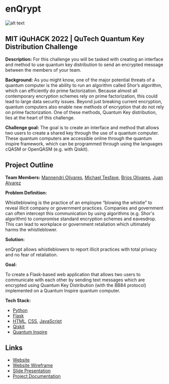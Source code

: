 # enQrypt
![alt text](https://github.com/Mannendri/MIT-iQuHACK-2022-enQrypt/blob/master/static/images/black_whistle.png?raw=true)

## **MIT iQuHACK 2022 | QuTech Quantum Key Distribution Challenge**

**Description:**
For this challenge you will be tasked with creating an interface and method to use quantum key distribution to send an encrypted message between the members of your team.	

**Background:**
As you might know, one of the major potential threats of a quantum computer is the ability to run an algorithm called Shor’s algorithm, which can efficiently do prime factorization. Because almost all contemporary encryption schemes rely on prime factorization, this could lead to large data security issues. Beyond just breaking current encryption, quantum computers also enable new methods of encryption that do not rely on prime factorization. One of these methods, Quantum Key distribution, lies at the heart of this challenge.		

**Challenge goal:**
The goal is to create an interface and method that allows two users to create a shared key through the use of a quantum computer. These quantum computers are accessible online through the quantum inspire framework, which can be programmed through using the languages cQASM or OpenQASM (e.g. with Qiskit). 

## **Project Outline**

**Team Members:** [Mannendri Olivares](https://www.linkedin.com/in/mannendri), [Michael Tesfaye](https://www.linkedin.com/in/michael-tesfaye-645387205/), [Brios Olivares](https://www.linkedin.com/in/brios-olivares/), [Juan Alvarez](https://www.linkedin.com/in/juan-alvarez-2263b5212/)

**Problem Definition:** 

Whistleblowing is the practice of an employee “blowing the whistle” to reveal illicit company or government practices. Companies and government can often intercept this communication by using algorithms (e.g. Shor's algorithm) to compromise standard encryption schemes and eavesdrop. This can lead to workplace or government retaliation which ultimately harms the whistleblower.

**Solution:** 

enQrypt allows whistleblowers to report illicit practices with total privacy and no fear of retaliation.

**Goal:** 

To create a Flask-based web application that allows two users to communicate with each other by sending text messages which are encrypted using Quantum Key Distribution (with the BB84 protocol) implemented on a Quantum Inspire quantum computer.

**Tech Stack:**

- [Python](https://www.python.org/)
- [Flask](https://flask.palletsprojects.com/en/2.0.x/)
- [HTML](https://developer.mozilla.org/en-US/docs/Web/HTML), [CSS](https://developer.mozilla.org/en-US/docs/Web/CSS), [JavaScript](https://www.javascript.com/)
- [Qiskit](https://qiskit.org/)
- [Quantum Inspire](https://www.quantum-inspire.com/)

## **Links**

- [Website](https://MIT-iQuHACK-2022.mannendri.repl.co)
- [Website Wireframe](https://whimsical.com/mit-iquhack-2022-VG14X1qUurpvyLrCLvEKht)
- [Slide Presentation](https://docs.google.com/presentation/d/1W6uq_kOijuIeqa3I77lJ9mviHtBdrN1arL-Nl21E6r0/edit?usp=sharing)
- [Project Documentation](https://docs.google.com/document/d/1fKMb8rYdemfV7gmypooQgqEIo53iYm1EoGtfiSoEzss/edit?usp=sharing)




